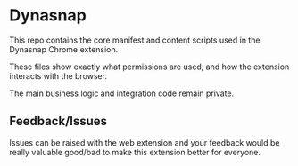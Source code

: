 # Dynasnap

This repo contains the core manifest and content scripts used in the Dynasnap Chrome extension.

These files show exactly what permissions are used, and how the extension interacts with the browser.

The main business logic and integration code remain private.

## Feedback/Issues

Issues can be raised with the web extension and your feedback would be really valuable good/bad to make this extension better for everyone. 
